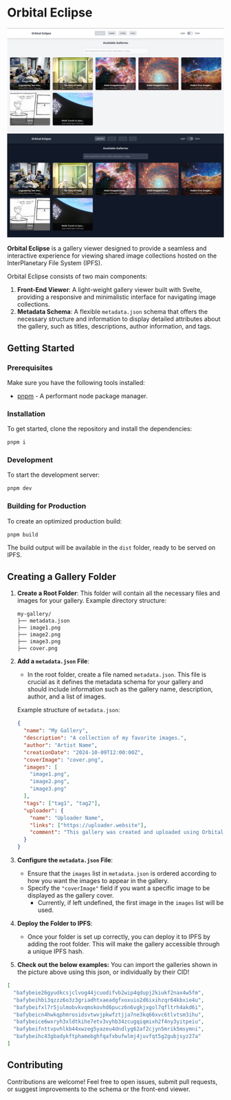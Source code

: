 # Orbital Eclipse

![](./assets/light-mode.png)
![](./assets/dark-mode.png)


**Orbital Eclipse** is a gallery viewer designed to provide a seamless and interactive experience for viewing shared image collections hosted on the InterPlanetary File System (IPFS).

Orbital Eclipse consists of two main components:

1. **Front-End Viewer**: A light-weight gallery viewer built with Svelte, providing a responsive and minimalistic interface for navigating image collections.
2. **Metadata Schema**: A flexible `metadata.json` schema that offers the necessary structure and information to display detailed attributes about the gallery, such as titles, descriptions, author information, and tags.

## Getting Started

### Prerequisites

Make sure you have the following tools installed:

- [pnpm](https://pnpm.io/installation) - A performant node package manager.

### Installation

To get started, clone the repository and install the dependencies:

```bash
pnpm i
```

### Development

To start the development server:

```bash
pnpm dev
```

### Building for Production

To create an optimized production build:

```bash
pnpm build
```

The build output will be available in the `dist` folder, ready to be served on IPFS.

## Creating a Gallery Folder

1. **Create a Root Folder**:
This folder will contain all the necessary files and images for your gallery. Example directory structure:
   ```
   my-gallery/
   ├── metadata.json
   ├── image1.png
   ├── image2.png
   ├── image3.png
   ├── cover.png
   ```

2. **Add a `metadata.json` File**:
   - In the root folder, create a file named `metadata.json`. This file is crucial as it defines the metadata schema for your gallery and should include information such as the gallery name, description, author, and a list of images.

   Example structure of `metadata.json`:

   ```json
   {
     "name": "My Gallery",
     "description": "A collection of my favorite images.",
     "author": "Artist Name",
     "creationDate": "2024-10-09T12:00:00Z",
     "coverImage": "cover.png",
     "images": [
       "image1.png",
       "image2.png",
       "image3.png"
     ],
     "tags": ["tag1", "tag2"],
     "uploader": {
       "name": "Uploader Name",
       "links": ["https://uploader.website"],
       "comment": "This gallery was created and uploaded using Orbital Eclipse."
     }
   }
   ```

3. **Configure the `metadata.json` File**:
   - Ensure that the `images` list in `metadata.json` is ordered according to how you want the images to appear in the gallery.
   - Specify the `"coverImage"` field if you want a specific image to be displayed as the gallery cover.
        - Currently, if left undefined, the first image in the `images` list will be used. 

5. **Deploy the Folder to IPFS**:
   - Once your folder is set up correctly, you can deploy it to IPFS by adding the root folder. This will make the gallery accessible through a unique IPFS hash.

6. **Check out the below examples:**
You can import the galleries shown in the picture above using this json, or individually by their CID!

```json
[
  "bafybeie26gyudkcsjclvog44jcuodifvb2wip4qdupj2kiukf2nax4w5fm",
  "bafybeihbi3qzzz6o3z3griadhtxaeadgfxoxuio2d6ixihzqr64kbxie4u",
  "bafybeifxl7r5julmobvkvqmskovhd6pucz6n6vgkjxgol7qfltrh4akd6i",
  "bafybeicn4hwkqphmrosidsvtwvjpkwfztjja7ne3kq66xvc6tlvtsm3ihu",
  "bafybeice6wxryh3xldtkihe7etv3vyhb34zcugqiqmixh2f4ny3yitpeiu",
  "bafybeifnttvpvhlkb44xwzeg5yazeu4dndlyg62af2cjyn5mrik5msymni",
  "bafybeihc43gbadykftphamebghfqafxbufwlmj4juvfqt5g2gubjsyz27a"
]
```

## Contributing

Contributions are welcome! Feel free to open issues, submit pull requests, or suggest improvements to the schema or the front-end viewer.


